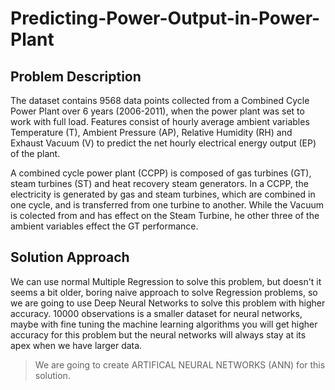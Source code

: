 # Predicting-Power-Output-in-Power-Plant

## Problem Description
   The dataset contains 9568 data points collected from a Combined Cycle Power Plant over 6 years (2006-2011), when the power plant was set to work with full load. Features consist of hourly average ambient variables Temperature (T), Ambient Pressure (AP), Relative Humidity (RH) and Exhaust Vacuum (V) to predict the net hourly electrical energy output (EP) of the plant.
      
   A combined cycle power plant (CCPP) is composed of gas turbines (GT), steam turbines (ST) and heat recovery steam generators. In a CCPP, the electricity is generated by gas and steam turbines, which are combined in one cycle, and is transferred from one turbine to another. While the Vacuum is colected from and has effect on the Steam Turbine, he other three of the ambient variables effect the GT performance.
   

## Solution Approach 
   We can use normal Multiple Regression to solve this problem, but doesn't it seems a bit older, boring naive approach to solve Regression problems, so we are going to use Deep Neural Networks to solve this problem with higher accuracy. 10000 observations is a smaller dataset for neural networks, maybe with fine tuning the machine learning algorithms you will get higher accuracy for this problem but the neural networks will always stay at its apex when we have larger data.
   
> We are going to create ARTIFICAL NEURAL NETWORKS (ANN) for this solution.
   
